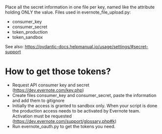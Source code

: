 Place all the secret information in one file per key, named like the attribute holding ONLY 
the value. Files used in evernote_file_upload.py:

- consumer_key
- consumer_secret
- token_production
- token_sandbox

See also: https://pydantic-docs.helpmanual.io/usage/settings/#secret-support

# How to get those tokens?

- Request API consumer key and secret (https://dev.evernote.com/key.php)
- Create files consumer_key and consumer_secret, paste the information and add them to gitignore
- Initially the access is granted to sandbox only. When your script is done the production access 
  needs to be activated by Evernote team. Activation must be requested (https://dev.evernote.com/support/glossary.php#k) 
- Run evernote_oauth.py to get the tokens you need.



